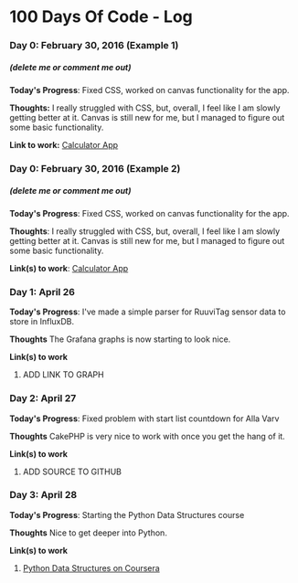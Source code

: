 # 100 Days Of Code - Log

### Day 0: February 30, 2016 (Example 1)
##### (delete me or comment me out)

**Today's Progress**: Fixed CSS, worked on canvas functionality for the app.

**Thoughts:** I really struggled with CSS, but, overall, I feel like I am slowly getting better at it. Canvas is still new for me, but I managed to figure out some basic functionality.

**Link to work:** [Calculator App](http://www.example.com)

### Day 0: February 30, 2016 (Example 2)
##### (delete me or comment me out)

**Today's Progress**: Fixed CSS, worked on canvas functionality for the app.

**Thoughts**: I really struggled with CSS, but, overall, I feel like I am slowly getting better at it. Canvas is still new for me, but I managed to figure out some basic functionality.

**Link(s) to work**: [Calculator App](http://www.example.com)


### Day 1: April 26

**Today's Progress**: I've made a simple parser for RuuviTag sensor data to store in InfluxDB.

**Thoughts** The Grafana graphs is now starting to look nice.

**Link(s) to work**
1. ADD LINK TO GRAPH

### Day 2: April 27

**Today's Progress**: Fixed problem with start list countdown for Alla Varv

**Thoughts** CakePHP is very nice to work with once you get the hang of it.

**Link(s) to work**
1. ADD SOURCE TO GITHUB

### Day 3: April 28

**Today's Progress**: Starting the Python Data Structures course

**Thoughts** Nice to get deeper into Python.

**Link(s) to work**
1. [Python Data Structures on Coursera](https://www.coursera.org/learn/python-data)

